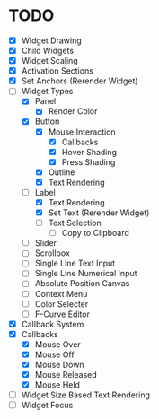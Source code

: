 # TODO

* [x] Widget Drawing
* [x] Child Widgets
* [x] Widget Scaling
* [x] Activation Sections
* [x] Set Anchors (Rerender Widget)
* [ ] Widget Types
	* [x] Panel
		* [x] Render Color
	* [x] Button
		* [x] Mouse Interaction
			* [x] Callbacks
			* [x] Hover Shading
			* [x] Press Shading
		* [x] Outline
		* [x] Text Rendering
	* [ ] Label
		* [x] Text Rendering
		* [x] Set Text (Rerender Widget)
		* [ ] Text Selection
			* [ ] Copy to Clipboard
	* [ ] Slider
	* [ ] Scrollbox
	* [ ] Single Line Text Input
	* [ ] Single Line Numerical Input
	* [ ] Absolute Position Canvas
	* [ ] Context Menu
	* [ ] Color Selecter
	* [ ] F-Curve Editor
* [x] Callback System
* [x] Callbacks
	* [x] Mouse Over
	* [x] Mouse Off
	* [x] Mouse Down
	* [x] Mouse Released
	* [x] Mouse Held
* [ ] Widget Size Based Text Rendering
* [ ] Widget Focus
